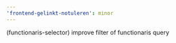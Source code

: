 ```yaml
---
'frontend-gelinkt-notuleren': minor
---
```


(functionaris-selector) improve filter of functionaris query
